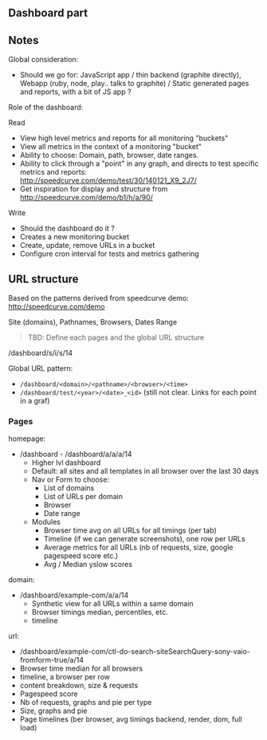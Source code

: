 ## Dashboard part

## Notes

Global consideration:

- Should we go for: JavaScript app / thin backend (graphite directly),
  Webapp (ruby, node, play.. talks to graphite) / Static generated pages
  and reports, with a bit of JS app ?

Role of the dashboard:

Read

- View high level metrics and reports for all monitoring "buckets"
- View all metrics in the context of a monitoring "bucket"
- Ability to choose: Domain, path, browser, date ranges.
- Ability to click through a "point" in any graph, and directs to test
  specific metrics and reports: http://speedcurve.com/demo/test/30/140121_X9_2J7/
- Get inspiration for display and structure from
  http://speedcurve.com/demo/b1/h/a/90/

Write

- Should the dashboard do it ?
- Creates a new monitoring bucket
- Create, update, remove URLs in a bucket
- Configure cron interval for tests and metrics gathering

## URL structure

Based on the patterns derived from speedcurve demo: http://speedcurve.com/demo

Site (domains), Pathnames, Browsers, Dates Range

> TBD: Define each pages and the global URL structure

/dashboard/s/i/s/14

Global URL pattern:

- `/dashboard/<domain>/<pathname>/<browser>/<time>`
- `/dashboard/test/<year>/<date>_<id>` (still not clear. Links for each point in a graf)


### Pages

homepage:

- /dashboard - /dashboard/a/a/a/14
  - Higher lvl dashboard
  - Default: all sites and all templates in all browser over the last 30 days
  - Nav or Form to choose:
    - List of domains
    - List of URLs per domain
    - Browser
    - Date range
  - Modules
  	- Browser time avg on all URLs for all timings (per tab)
  	- Timeline (if we can generate screenshots), one row per URLs
  	- Average metrics for all URLs (nb of requests, size, google pagespeed score etc.)
  	- Avg / Median yslow scores

domain:

- /dashboard/example-com/a/a/14
  - Synthetic view for all URLs within a same domain
  - Browser timings median, percentiles, etc.
  - timeline

url:

-  /dashboard/example-com/ctl-do-search-siteSearchQuery-sony-vaio-fromform-true/a/14
  - Browser time median for all browsers
  - timeline, a browser per row
  - content breakdown, size & requests
  - Pagespeed score
  - Nb of requests, graphs and pie per type
  - Size, graphs and pie
  - Page timelines (ber browser, avg timings backend, render, dom, full load)
